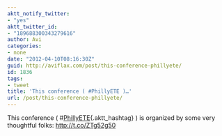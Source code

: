 ```yaml
---
aktt_notify_twitter:
- "yes"
aktt_twitter_id:
- "189688300343279616"
author: Avi
categories:
- none
date: "2012-04-10T08:16:30Z"
guid: http://aviflax.com/post/this-conference-phillyete/
id: 1836
tags:
- tweet
title: 'This conference ( #PhillyETE )…'
url: /post/this-conference-phillyete/
---
```

This conference ( #[PhillyETE](http://search.twitter.com/search?q=%23PhillyETE){.aktt_hashtag} ) is organized by some very thoughtful folks: <a href="http://t.co/ZTg52g50" rel="nofollow">http://t.co/ZTg52g50</a>